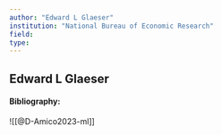 ```yaml
---
author: "Edward L Glaeser"
institution: "National Bureau of Economic Research"
field:
type:
---
```


## Edward L Glaeser
#### Bibliography:

![[@D-Amico2023-ml]]